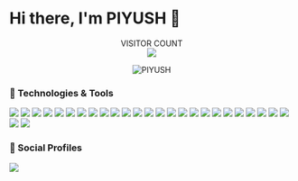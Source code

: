 <p>
  <h1>Hi there, I'm PIYUSH 👋</h1>
  <!--<img align="right" width="325" height="330px" alt="GIF" height="400px" src="https://octodex.github.com/images/daftpunktocat-thomas.gif" /><br>-->
</p>

<p align="center">
  VISITOR COUNT<br>
  <img src="https://profile-counter.glitch.me/antiXlive/count.svg" />
</p>

<p align="center">
  <img src="https://github-readme-stats-five-lyart.vercel.app/api?username=antiXlive&show_icons=true" alt="PIYUSH" />
</p>
<h3>🔧 Technologies & Tools</h3>

<img src='https://img.shields.io/badge/-C-333333?style=flat&logo=c'/> <img src='https://img.shields.io/badge/-C++-333333?style=flat&logo=c%2B%2B'/>
<img src='https://img.shields.io/badge/-Java-333333?style=flat&logo=java'/>
<img src='https://img.shields.io/badge/-Python-333333?style=flat&logo=python'/>
<img src='https://img.shields.io/badge/-HTML5-333333?style=flat&logo=html5'/>
<img src='https://img.shields.io/badge/-SQL-333333?style=flat&logo=postgresql'/>
<img src='https://img.shields.io/badge/-PHP-333333?style=flat&logo=php'/>
<img src='https://img.shields.io/badge/-Node.js-333333?style=flat&logo=node.js&logoColor=339933'/>
<img src='https://img.shields.io/badge/-React-333333?style=flat&logo=React&logoColor=61DAFB'/>
<img src='https://img.shields.io/badge/-JavaScript-333333?style=flat&logo=javascript'/>
<img src='https://img.shields.io/badge/-Graphql-333333?style=flat&logo=graphql'/>
<img src='http://img.shields.io/badge/-Expressjs-333333?style=flat&logo=javascript'/>
<img src='http://img.shields.io/badge/-Android-333333?style=flat&logo=android'/>
<img src='http://img.shields.io/badge/-Android%20Studio-333333?style=flat&logo=android-studio'/>
<img src='http://img.shields.io/badge/-Gradle-333333?style=flat&logo=gradle'/>
<img src='http://img.shields.io/badge/-React%20Native-333333?style=flat&logo=react'/>
<img src='http://img.shields.io/badge/-AWS-333333?style=flat&logo=amazon'/>
<img src='https://img.shields.io/badge/-Linux-333333?style=flat&logo=linux&logoColor=FCC624'/>
<img src='http://img.shields.io/badge/-Windows-333333?style=flat&logo=windows'/>
<img src='http://img.shields.io/badge/-AWS-333333?style=flat&logo=amazon'/>
<img src='https://img.shields.io/badge/-Python-333333?style=flat&logo=python'/>
<img src='http://img.shields.io/badge/-Firebase-333333?style=flat&logo=firebase'/>
<img src='http://img.shields.io/badge/-IntelliJ-333333?style=flat&logo=jetbrains'/>
<img src='https://img.shields.io/badge/-Git-333333?style=flat&logo=git&logoColor=F05032'/>
<img src='https://img.shields.io/badge/-GitHub-333333?style=flat&logo=github&logoColor=FFFFFF'/>
<img src='https://img.shields.io/badge/-Jira-333333?style=flat&logo=jira-software&logoColor=white&logoColor=0052CC'/>
<img src='http://img.shields.io/badge/-Trello-333333?style=flat&logo=trello'/>




<h3>👤 Social Profiles</h3>
<a href="https://www.linkedin.com/in/piyush-kumar-0b286317a/">
  <img src="http://img.shields.io/badge/-LinkedIn-333333?style=flat&logo=linkedin&logoColor=0A66C2"/>
</a>




<!--
(https://github.com/anuraghazra/github-readme-stats)
**antiXlive/antiXlive** is a ✨ _special_ ✨ repository because its `README.md` (this file) appears on your GitHub profile.

Here are some ideas to get you started:

- 🔭 I’m currently working on ...
- 🌱 I’m currently learning ...
- 👯 I’m looking to collaborate on ...
- 🤔 I’m looking for help with ...
- 💬 Ask me about ...
- 📫 How to reach me: ...
- 😄 Pronouns: ...
- ⚡ Fun fact: ...
-->
